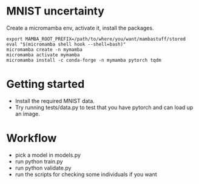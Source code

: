 # MNIST uncertainty

Create a micromamba env, activate it, install the packages.

```
export MAMBA_ROOT_PREFIX=/path/to/where/you/want/mambastuff/stored
eval "$(micromamba shell hook --shell=bash)"
micromamba create -n mymamba
micromamba activate mymamba
micromamba install -c conda-forge -n mymamba pytorch tqdm
```

# Getting started

* Install the required MNIST data.
* Try running tests/data.py to test that you have pytorch and can load up an image.

# Workflow

* pick a model in models.py
* run python train.py
* run python validate.py
* run the scripts for checking some individuals if you want
